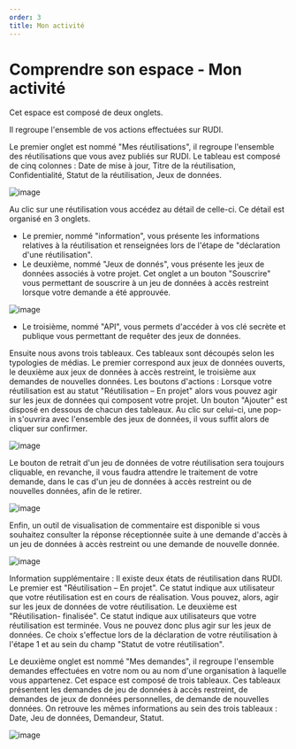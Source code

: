 ```yaml
---
order: 3
title: Mon activité
---
```


# Comprendre son espace - Mon activité

Cet espace est composé de deux onglets. 

Il regroupe l'ensemble de vos actions effectuées sur RUDI. 

Le premier onglet est nommé "Mes réutilisations", il regroupe l'ensemble des réutilisations que vous avez publiés sur RUDI. 
Le tableau est composé de cinq colonnes : Date de mise à jour, Titre de la réutilisation, Confidentialité, Statut de la réutilisation, Jeux de données. 

![image](https://github.com/rudi-platform/rudi-documentation/assets/109140019/b136a50d-32b1-46ad-9b33-58b33f53c089)


Au clic sur une réutilisation vous accédez au détail de celle-ci. Ce détail est organisé en 3 onglets. 
* Le premier, nommé "information", vous présente les informations relatives à la réutilisation et renseignées lors de l'étape de "déclaration d'une réutilisation". 
* Le deuxième, nommé "Jeux de donnés", vous présente les jeux de données associés à votre projet. Cet onglet a un bouton "Souscrire" vous permettant de souscrire à un jeu de données à accès restreint lorsque votre demande a été approuvée.

![image](https://github.com/rudi-platform/rudi-documentation/assets/109140019/0fd3f6ef-4cc7-44f4-bda8-57440076a977)

* Le troisième, nommé "API", vous permets d'accéder à vos clé secrète et publique vous permettant de requêter des jeux de données.
 
Ensuite nous avons trois tableaux. Ces tableaux sont découpés selon les typologies de médias. Le premier correspond aux jeux de données ouverts, le deuxième aux jeux de données à accès restreint, le troisième aux demandes de nouvelles données. 
Les boutons d'actions :
Lorsque votre réutilisation est au statut "Réutilisation – En projet" alors vous pouvez agir sur les jeux de données qui composent votre projet. Un bouton "Ajouter" est disposé en dessous de chacun des tableaux. Au clic sur celui-ci, une pop-in s'ouvrira avec l'ensemble des jeux de données, il vous suffit alors de cliquer sur confirmer. 

![image](https://github.com/rudi-platform/rudi-documentation/assets/109140019/7c63ed96-6e90-4c80-888b-9a4bf3049035)
 
Le bouton de retrait d'un jeu de données de votre réutilisation sera toujours cliquable, en revanche, il vous faudra attendre le traitement de votre demande, dans le cas d'un jeu de données à accès restreint ou de nouvelles données, afin de le retirer.

![image](https://github.com/rudi-platform/rudi-documentation/assets/109140019/ab18b237-dc97-44fa-a216-2d43dcbf4264)
 
Enfin, un outil de visualisation de commentaire est disponible si vous souhaitez consulter la réponse réceptionnée suite à une demande d'accès à un jeu de données à accès restreint ou une demande de nouvelle donnée. 

![image](https://github.com/rudi-platform/rudi-documentation/assets/109140019/1b92ebf8-f7dc-4ac4-9970-c1362b5cae2e) 

Information supplémentaire : Il existe deux états de réutilisation dans RUDI. Le premier est "Réutilisation – En projet". Ce statut indique aux utilisateur que votre réutilisation est en cours de réalisation. Vous pouvez, alors, agir sur les jeux de données de votre réutilisation. Le deuxième est "Réutilisation- finalisée". Ce statut indique aux utilisateurs que votre réutilisation est terminée. Vous ne pouvez donc plus agir sur les jeux de données. Ce choix s'effectue lors de la déclaration de votre réutilisation à l'étape 1 et au sein du champ "Statut de votre réutilisation". 

Le deuxième onglet est nommé "Mes demandes", il regroupe l'ensemble demandes effectuées en votre nom ou au nom d'une organisation à laquelle vous appartenez. 
Cet espace est composé de trois tableaux. Ces tableaux présentent les demandes de jeu de données à accès restreint, de demandes de jeux de données personnelles, de demande de nouvelles données. 
On retrouve les mêmes informations au sein des trois tableaux : Date, Jeu de données, Demandeur, Statut. 

![image](https://github.com/rudi-platform/rudi-documentation/assets/109140019/c7c2c0ff-205d-42b0-963d-42f868aaf7f6)
